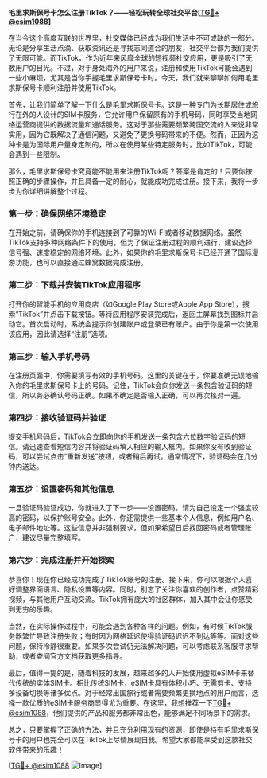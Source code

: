 **毛里求斯保号卡怎么注册TikTok？——轻松玩转全球社交平台[[TG💪+ @esim1088](https://t.me/s/esim1088)]**

在当今这个高度互联的世界里，社交媒体已经成为我们生活中不可或缺的一部分。无论是分享生活点滴、获取资讯还是寻找志同道合的朋友，社交平台都为我们提供了无限可能。而TikTok，作为近年来风靡全球的短视频社交应用，更是吸引了无数用户的目光。不过，对于身处海外的用户来说，注册和使用TikTok可能会遇到一些小麻烦，尤其是当你手握毛里求斯保号卡时。今天，我们就来聊聊如何用毛里求斯保号卡顺利注册并使用TikTok。

首先，让我们简单了解一下什么是毛里求斯保号卡。这是一种专门为长期居住或旅行在外的人设计的SIM卡服务，它允许用户保留原有的手机号码，同时享受当地网络运营商提供的数据流量和通话服务。这对于那些需要频繁跨国交流的人来说非常实用，因为它既解决了通信问题，又避免了更换号码带来的不便。然而，正因为这种卡是为国际用户量身定制的，所以在使用某些特定服务时，比如TikTok，可能会遇到一些限制。

那么，毛里求斯保号卡究竟能不能用来注册TikTok呢？答案是肯定的！只要你按照正确的步骤操作，并且具备一定的耐心，就能成功完成注册。接下来，我将一步步为你详细讲解整个过程。

### 第一步：确保网络环境稳定

在开始之前，请确保你的手机连接到了可靠的Wi-Fi或者移动数据网络。虽然TikTok支持多种网络条件下的使用，但为了保证注册过程的顺利进行，建议选择信号强、速度稳定的网络环境。此外，如果你的毛里求斯保号卡已经开通了国际漫游功能，也可以直接通过蜂窝数据完成注册。

### 第二步：下载并安装TikTok应用程序

打开你的智能手机的应用商店（如Google Play Store或Apple App Store），搜索“TikTok”并点击下载按钮。等待应用程序安装完成后，返回主屏幕找到图标并启动它。首次启动时，系统会提示你创建账户或登录已有账户。由于你是第一次使用该应用，因此请选择“注册”选项。

### 第三步：输入手机号码

在注册页面中，你需要填写有效的手机号码。这里的关键在于，你要准确无误地输入你的毛里求斯保号卡上的号码。记住，TikTok会向你发送一条包含验证码的短信，所以务必确认号码正确。如果不确定是否输入正确，可以再次核对一遍。

### 第四步：接收验证码并验证

提交手机号码后，TikTok会立即向你的手机发送一条包含六位数字验证码的短信。请迅速查看短信内容并将验证码填入相应的输入框内。如果你没有收到验证码，可以尝试点击“重新发送”按钮，或者稍后再试。通常情况下，验证码会在几分钟内送达。

### 第五步：设置密码和其他信息

一旦验证码验证成功，你就进入了下一步——设置密码。请为自己设定一个强度较高的密码，以保护账号安全。此外，你还需提供一些基本个人信息，例如用户名、电子邮件地址等。这些信息并非强制要求，但如果希望日后找回密码或者管理账户，建议尽量完整填写。

### 第六步：完成注册并开始探索

恭喜你！现在你已经成功完成了TikTok账号的注册。接下来，你可以根据个人喜好调整界面语言、隐私设置等内容。同时，别忘了关注你喜欢的创作者，点赞精彩视频，与其他用户互动交流。TikTok拥有庞大的社区群体，加入其中会让你感受到无穷的乐趣。

当然，在实际操作过程中，可能会遇到各种各样的问题。例如，有时候TikTok服务器繁忙导致注册失败；有时因为网络延迟使得验证码迟迟不到达等等。面对这些问题，保持冷静很重要。如果多次尝试仍无法解决问题，可以考虑联系客服寻求帮助，或者查阅官方文档获取更多指导。

最后，值得一提的是，随着科技的发展，越来越多的人开始使用虚拟eSIM卡来替代传统的实体SIM卡。相比传统SIM卡，eSIM卡具有体积小巧、无需剪卡、支持多设备切换等诸多优点。对于经常出国旅行或者需要频繁更换地点的用户而言，选择一款优质的eSIM卡服务商显得尤为重要。在这里，我想推荐一下[TG💪+ @esim1088](https://t.me/s/esim1088)，他们提供的产品和服务都非常出色，能够满足不同场景下的需求。

总之，只要掌握了正确的方法，并且充分利用现有的资源，即使是持有毛里求斯保号卡的用户也完全可以在TikTok上尽情展现自我。希望大家都能享受到这款社交软件带来的乐趣！

[[TG💪+ @esim1088](https://t.me/s/esim1088) ![Image](https://i.postimg.cc/4NQfJmqS/Snipaste-2025-05-13-00-14-12.png)]
